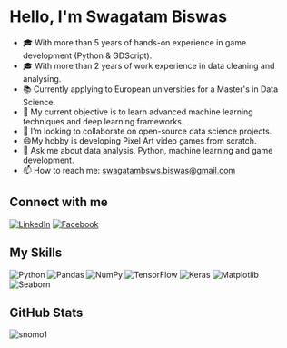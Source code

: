 <h1>Hello, I'm Swagatam Biswas</h1>


  </div>
</div>



- 🎓 With more than 5 years of hands-on experience in game development (Python & GDScript).
- 🎓 With more than 2 years of work experience in data cleaning and analysing.
- 📚 Currently applying to European universities for a Master's in Data Science.
- 🌱 My current objective is to learn advanced machine learning techniques and deep learning frameworks.
- 👯 I’m looking to collaborate on open-source data science projects.
- 😄My hobby is developing Pixel Art video games from scratch.
- 💬 Ask me about data analysis, Python, machine learning and game development.
- 📫 How to reach me: swagatambsws.biswas@gmail.com


## Connect with me
[![LinkedIn](https://img.shields.io/badge/LinkedIn-blue?style=flat&logo=linkedin)](https://www.linkedin.com/in/swagatambiswas747/)
[![Facebook](https://img.shields.io/badge/Facebook-blue?style=flat&logo=facebook)](https://www.facebook.com/riki747)

## My Skills
![Python](https://img.shields.io/badge/Python-black?style=flat&logo=python)
![Pandas](https://img.shields.io/badge/Pandas-black?style=flat&logo=pandas)
![NumPy](https://img.shields.io/badge/NumPy-black?style=flat&logo=numpy)
![TensorFlow](https://img.shields.io/badge/TensorFlow-black?style=flat&logo=tensorflow)
![Keras](https://img.shields.io/badge/Keras-black?style=flat&logo=keras)
![Matplotlib](https://img.shields.io/badge/Matplotlib-black?style=flat&logo=matplotlib)
![Seaborn](https://img.shields.io/badge/Seaborn-black?style=flat&logo=seaborn)

## GitHub Stats


<p><img align="center" src="https://github-readme-streak-stats.herokuapp.com/?user=snomo1&" alt="snomo1" /></p>






